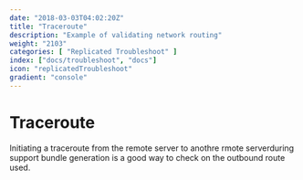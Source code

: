 ```yaml
---
date: "2018-03-03T04:02:20Z"
title: "Traceroute"
description: "Example of validating network routing"
weight: "2103"
categories: [ "Replicated Troubleshoot" ]
index: ["docs/troubleshoot", "docs"]
icon: "replicatedTroubleshoot"
gradient: "console"
---
```


# Traceroute

Initiating a traceroute from the remote server to anothre rmote serverduring support bundle generation is a good way to check on the outbound route used.
